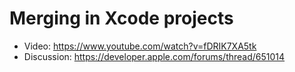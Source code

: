 # Merging in Xcode projects

* Video: https://www.youtube.com/watch?v=fDRIK7XA5tk
* Discussion: https://developer.apple.com/forums/thread/651014
